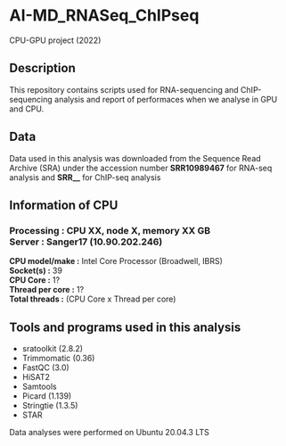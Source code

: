 # AI-MD_RNASeq_ChIPseq
CPU-GPU project (2022)

## Description
This repository contains scripts used for RNA-sequencing and ChIP-sequencing analysis and report of performaces when we analyse in GPU and CPU.

## Data
Data used in this analysis was downloaded from the Sequence Read Archive (SRA) under the accession number **SRR10989467** for RNA-seq analysis and **SRR__** for ChIP-seq analysis

## Information of CPU
### Processing : CPU XX, node X, memory XX GB<br>Server : Sanger17 (10.90.202.246)
**CPU model/make :** Intel Core Processor (Broadwell, IBRS)<br>
**Socket(s) :** 39<br>
**CPU Core :** 1?<br>
**Thread per core :** 1?<br>
**Total threads :** (CPU Core x Thread per core)



## Tools and programs used in this analysis
- sratoolkit (2.8.2)
- Trimmomatic (0.36)
- FastQC (3.0)
- HiSAT2
- Samtools
- Picard (1.139)
- Stringtie (1.3.5)
- STAR

Data analyses were performed on Ubuntu 20.04.3 LTS
